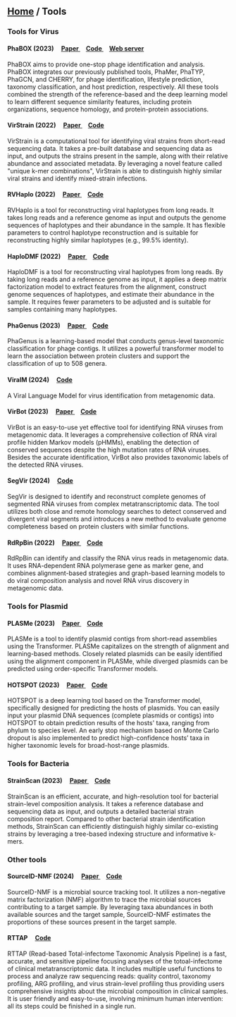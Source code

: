 ## <a href="https://yannisun.github.io/">Home</a>  / Tools  


### Tools for Virus 

#### PhaBOX (2023) &nbsp; &nbsp; <a href="https://academic.oup.com/bioinformaticsadvances/article/3/1/vbad101/7235573?login=true"> <u>Paper</u> </a> &nbsp; &nbsp; <a href="https://github.com/KennthShang/PhaBOX"> <u>Code</u> </a> &nbsp; &nbsp; <a href="https://phage.ee.cityu.edu.hk/"> <u>Web server</u> </a> 
PhaBOX aims to provide one-stop phage identification and analysis. PhaBOX integrates our previously published tools, PhaMer, PhaTYP, PhaGCN, and CHERRY, for phage identification, lifestyle prediction, taxonomy classification, and host prediction, respectively. All these tools combined the strength of the reference-based and the deep learning model to learn different sequence similarity features, including protein organizations, sequence homology, and protein-protein associations.


#### VirStrain (2022)  &nbsp; &nbsp; <a href="https://genomebiology.biomedcentral.com/articles/10.1186/s13059-022-02609-x"> <u>Paper</u> </a>  &nbsp; &nbsp; <a href="https://github.com/dhcai21/RVHaplo](https://github.com/liaoherui/VirStrain"> <u>Code</u> </a>
VirStrain is a computational tool for identifying viral strains from short-read sequencing data. It takes a pre-built database and sequencing data as input, and outputs the strains present in the sample, along with their relative abundance and associated metadata. By leveraging a novel feature called "unique k-mer combinations", VirStrain is able to distinguish highly similar viral strains and identify mixed-strain infections.


#### RVHaplo (2022)  &nbsp; &nbsp; <a href="https://academic.oup.com/bioinformatics/article/38/8/2127/6528317"> <u>Paper</u> </a>  &nbsp; &nbsp; <a href="https://github.com/dhcai21/RVHaplo"> <u>Code</u> </a>
RVHaplo is a tool for reconstructing viral haplotypes from long reads. It takes long reads and a reference genome as input and outputs the genome sequences of haplotypes and their abundance in the sample. It has flexible parameters to control haplotype reconstruction and is suitable for reconstructing highly similar haplotypes (e.g., 99.5% identity).


#### HaploDMF (2022) &nbsp; &nbsp; <a href="https://academic.oup.com/bioinformatics/article/38/24/5360/6780015"> <u>Paper</u> </a>  &nbsp; &nbsp; <a href="https://github.com/dhcai21/HaploDMF"> <u>Code</u> </a>
HaploDMF is a tool for reconstructing viral haplotypes from long reads. By taking long reads and a reference genome as input, it applies a deep matrix factorization model to extract features from the alignment, construct genome sequences of haplotypes, and estimate their abundance in the sample. It requires fewer parameters to be adjusted and is suitable for samples containing many haplotypes.

#### PhaGenus (2023) &nbsp; &nbsp; <a href="https://academic.oup.com/bib/article/24/6/bbad408/7420494?login=true#425616568"> <u>Paper</u> </a>  &nbsp; &nbsp; <a href="https://github.com/jiaojiaoguan/phagenus"> <u>Code</u> </a>
PhaGenus is a learning-based model that conducts genus-level taxonomic classification for phage contigs. It utilizes a powerful transformer model to learn the association between protein clusters and support the classification of up to 508 genera. 


#### ViralM (2024) &nbsp; &nbsp; <a href="https://github.com/ChengPENG-wolf/ViraLM"> Code </a>
A Viral Language Model for virus identification from metagenomic data. 

#### VirBot (2023) &nbsp; &nbsp; <a href="https://doi.org/10.1093/bioinformatics/btad093"> <u>Paper</u> </a>  &nbsp; &nbsp; <a href="https://github.com/GreyGuoweiChen/VirBot"> <u>Code</u> </a>
VirBot is an easy-to-use yet effective tool for identifying RNA viruses from metagenomic data. It leverages a comprehensive collection of RNA viral profile hidden Markov models (pHMMs), enabling the detection of conserved sequences despite the high mutation rates of RNA viruses. Besides the accurate identification, VirBot also provides taxonomic labels of the detected RNA viruses.

#### SegVir (2024) &nbsp; &nbsp; <a href="https://github.com/HubertTang/SegVir"> <u>Code</u> </a>
SegVir is designed to identify and reconstruct complete genomes of segmented RNA viruses from complex metatranscriptomic data. The tool utilizes both close and remote homology searches to detect conserved and divergent viral segments and introduces a new method to evaluate genome completeness based on protein clusters with similar functions.

#### RdRpBin (2022) &nbsp; &nbsp; <a href="https://doi.org/10.1093/bib/bbac011"> <u>Paper</u> </a>  &nbsp; &nbsp; <a href="https://github.com/HubertTang/RdRpBin"> <u>Code</u> </a>
RdRpBin can identify and classify the RNA virus reads in metagenomic data. It uses RNA-dependent RNA polymerase gene as marker gene, and combines alignment-based strategies and graph-based learning models to do viral composition analysis and novel RNA virus discovery in metagenomic data.

### Tools for Plasmid

#### PLASMe (2023) &nbsp; &nbsp; <a href="https://doi.org/10.1093/nar/gkad578"> <u>Paper</u> </a>  &nbsp; &nbsp; <a href="https://github.com/HubertTang/PLASMe"> <u>Code</u> </a>
PLASMe is a tool to identify plasmid contigs from short-read assemblies using the Transformer. PLASMe capitalizes on the strength of alignment and learning-based methods. Closely related plasmids can be easily identified using the alignment component in PLASMe, while diverged plasmids can be predicted using order-specific Transformer models.

#### HOTSPOT (2023) &nbsp; &nbsp; <a href="https://academic.oup.com/bioinformatics/article/39/5/btad283/7136643?login=true"> <u>Paper</u> </a>  &nbsp; &nbsp; <a href="https://github.com/Orin-beep/HOTSPOT"> <u>Code</u> </a>

HOTSPOT is a deep learning tool based on the Transformer model, specifically designed for predicting the hosts of plasmids. You can easily input your plasmid DNA sequences (complete plasmids or contigs) into HOTSPOT to obtain prediction results of the hosts' taxa, ranging from phylum to species level. An early stop mechanism based on Monte Carlo dropout is also implemented to predict high-confidence hosts’ taxa in higher taxonomic levels for broad-host-range plasmids.

### Tools for Bacteria

#### StrainScan (2023) &nbsp; &nbsp; <a href="https://microbiomejournal.biomedcentral.com/articles/10.1186/s40168-023-01615-w"> <u>Paper</u> </a>  &nbsp; &nbsp; <a href="https://github.com/liaoherui/StrainScan"> <u>Code</u> </a>

StrainScan is an efficient, accurate, and high-resolution tool for bacterial strain-level composition analysis. It takes a reference database and sequencing data as input, and outputs a detailed bacterial strain composition report. Compared to other bacterial strain identification methods, StrainScan can efficiently distinguish highly similar co-existing strains by leveraging a tree-based indexing structure and informative k-mers.


### Other tools
#### SourceID-NMF (2024) &nbsp; &nbsp; <a href="https://academic.oup.com/bioinformatics/article/40/Supplement_1/i68/7700851"> <u>Paper</u> </a>  &nbsp; &nbsp;  <a href="https://github.com/ZiyiHuang0708/SourceID-NMF"> <u>Code</u> </a>
SourceID-NMF is a microbial source tracking tool. It utilizes a non-negative matrix factorization (NMF) algorithm to trace the microbial sources contributing to a target sample. By leveraging taxa abundances in both available sources and the target sample, SourceID-NMF estimates the proportions of these sources present in the target sample.

#### RTTAP &nbsp; &nbsp;  <a href="https://github.com/weijiang34/RTTAP"> <u>Code</u> </a> 

RTTAP (Read-based Total-infectome Taxonomic Analysis Pipeline) is a fast, accurate, and sensitive pipeline focusing analyses of the totoal-infectome of clinical metatranscriptomic data. It includes multiple useful functions to process and analyze raw sequencing reads: quality control, taxonomy profiling, ARG profiling, and virus strain-level profiling thus providing users comprehensive insights about the microbial composition in clinical samples. It is user friendly and easy-to-use, involving minimum human intervention: all its steps could be finished in a single run. 



